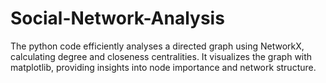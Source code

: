 # Social-Network-Analysis
The python code efficiently analyses a directed graph using NetworkX, calculating degree and closeness centralities. It visualizes the graph with matplotlib, providing insights into node importance and network structure.
